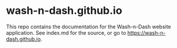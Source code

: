 # wash-n-dash.github.io
This repo contains the documentation for the Wash-n-Dash website application. See index.md for the source, or go to https://wash-n-dash.github.io.
